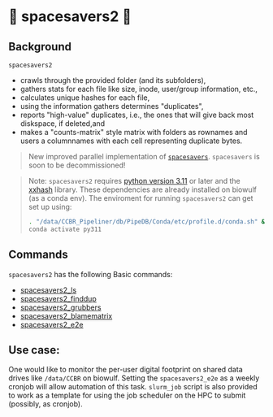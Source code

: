 # :rocket: spacesavers2 :rocket:

## Background

`spacesavers2` 

- crawls through the provided folder (and its subfolders), 
- gathers stats for each file like size, inode, user/group information, etc., 
- calculates unique hashes for each file,
- using the information gathers determines "duplicates",
- reports "high-value" duplicates, i.e., the ones that will give back most diskspace, if deleted,and
- makes a "counts-matrix" style matrix with folders as rownames and users a columnnames with each cell representing duplicate bytes.

> New improved parallel implementation of [`spacesavers`](https://github.com/CCBR/spacesavers). `spacesavers` is soon to be decommissioned!

> Note: `spacesavers2` requires [python version 3.11](https://www.python.org/downloads/release/python-3110/) or later and the [xxhash](https://pypi.org/project/xxhash/) library. These dependencies are already installed on biowulf (as a conda env). The enviroment for running `spacesavers2` can get set up using:
> ```bash
> . "/data/CCBR_Pipeliner/db/PipeDB/Conda/etc/profile.d/conda.sh" && \
> conda activate py311
> ```
## Commands

`spacesavers2` has the following Basic commands:

- [spacesavers2_ls](ls.md)
- [spacesavers2_finddup](finddup.md)
- [spacesavers2_grubbers](grubbers.md)
- [spacesavers2_blamematrix](blamematrix.md)
- [spacesavers2_e2e](e2e.md)

## Use case:

One would like to monitor the per-user digital footprint on shared data drives like `/data/CCBR` on biowulf. Setting the `spacesavers2_e2e` as a weekly cronjob will allow automation of this task. `slurm_job` script is also provided to work as a template for using the job scheduler on the HPC to submit (possibly, as cronjob).